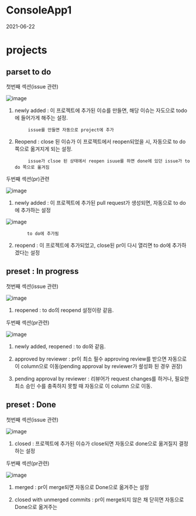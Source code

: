 # ConsoleApp1

2021-06-22


# projects

## parset to do

첫번째 섹션(issue 관련)

![image](https://user-images.githubusercontent.com/83216197/122852759-1cdaab00-d34c-11eb-8225-94cf479e41f3.png)


1. newly added : 이 프로젝트에 추가된 이슈를 만들면, 해당 이슈는 자도으로 todo에 들어가게 해주는 설정.

            issue를 만들면 자동으로 project에 추가
            
2. Reopend : close 된 이슈가 이 프로젝트에서 reopen되었을 시, 자동으로 to do 쪽으로 옮겨지게 되는 설정.
            
            issue가 clsoe 된 상태에서 reopen isuue를 하면 done에 있던 issue가 to do 쪽으로 옮겨짐   


두번째 섹션(pr)관련

![image](https://user-images.githubusercontent.com/83216197/122854084-27963f80-d34e-11eb-8b75-9b5ae1f1c5e8.png)

1. newly added : 이 프로젝트에 추가된 pull request가 생성되면, 자동으로 to do에 추가하는 설정

![image](https://user-images.githubusercontent.com/83216197/122856772-57dfdd00-d352-11eb-943c-07b18d22d649.png)

            to do에 추가됨

2. reopend : 이 프로젝트에 추가되었고, close된 pr이 다시 열리면 to do에 추가하겠다는 설정


## preset : In progress

첫번째 섹션(issue 관련)

![image](https://user-images.githubusercontent.com/83216197/122861752-e9ebe380-d35a-11eb-959e-890908f3837d.png)

1. reopened : to do의 reopend 설정이랑 같음.


두번째 섹션(pr관련)

![image](https://user-images.githubusercontent.com/83216197/122861843-1a338200-d35b-11eb-84d3-36f98c2cac0a.png)

1. newly added, reopened : to do와 같음.

2. approved by reviewer : pr이 최소 필수 approving review를 받으면 자동으로 이 column으로 이동(pending approval by reviewer가 솰성화 된 경우 권장)

3. pending approval by reviewer : 리뷰어가 request changes를 하거나, 필요한 최소 승인 수를 충족하지 못할 때 자동으로 이 column 으로 이동.


## preset : Done

첫번째 섹션(issue 관련)

![image](https://user-images.githubusercontent.com/83216197/122862300-e016b000-d35b-11eb-9be6-e2c03a217c04.png)

1. closed : 프로젝트에 추가된 이슈가 close되면 자동으로 done으로 옮겨질지 결정하는 설정


두번째 섹션(pr관련)

![image](https://user-images.githubusercontent.com/83216197/122862455-210ec480-d35c-11eb-808c-edde874910c2.png)

1. merged : pr이 merge되면 자동으로 Done으로 옮겨주는 설정

2. closed with unmerged commits : pr이 merge되지 않은 채 닫히면 자동으로 Done으로 옮겨주는 


